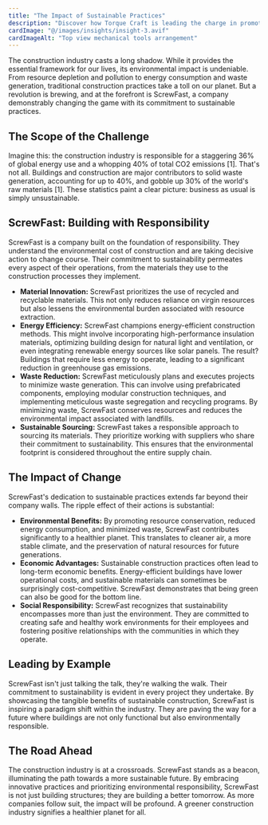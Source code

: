 ```yaml
---
title: "The Impact of Sustainable Practices"
description: "Discover how Torque Craft is leading the charge in promoting sustainability within the construction industry"
cardImage: "@/images/insights/insight-3.avif"
cardImageAlt: "Top view mechanical tools arrangement"
---
```


The construction industry casts a long shadow.  While it provides the essential framework for our lives, its environmental impact is undeniable. From resource depletion and pollution to energy consumption and waste generation, traditional construction practices take a toll on our planet. But a revolution is brewing, and at the forefront is ScrewFast, a company demonstrably changing the game with its commitment to sustainable practices.

## The Scope of the Challenge

Imagine this: the construction industry is responsible for a staggering 36% of global energy use and a whopping 40% of total CO2 emissions [1].  That's not all.  Buildings and construction are major contributors to solid waste generation, accounting for up to 40%, and gobble up 30% of the world's raw materials [1]. These statistics paint a clear picture: business as usual is simply unsustainable.

## ScrewFast: Building with Responsibility

ScrewFast is a company built on the foundation of responsibility. They understand the environmental cost of construction and are taking decisive action to change course. Their commitment to sustainability permeates every aspect of their operations, from the materials they use to the construction processes they implement.

* **Material Innovation:** ScrewFast prioritizes the use of recycled and recyclable materials. This not only reduces reliance on virgin resources but also lessens the environmental burden associated with resource extraction. 
* **Energy Efficiency:**  ScrewFast champions energy-efficient construction methods.  This might involve incorporating high-performance insulation materials, optimizing building design for natural light and ventilation, or even integrating renewable energy sources like solar panels.  The result?  Buildings that require less energy to operate, leading to a significant reduction in greenhouse gas emissions.
* **Waste Reduction:**  ScrewFast meticulously plans and executes projects to minimize waste generation.  This can involve using prefabricated components, employing modular construction techniques, and implementing meticulous waste segregation and recycling programs.  By minimizing waste, ScrewFast conserves resources and reduces the environmental impact associated with landfills.
* **Sustainable Sourcing:**  ScrewFast takes a responsible approach to sourcing its materials.  They prioritize working with suppliers who share their commitment to sustainability.  This ensures that the environmental footprint is considered throughout the entire supply chain.

## The Impact of Change

ScrewFast's dedication to sustainable practices extends far beyond their company walls.  The ripple effect of their actions is substantial:

* **Environmental Benefits:**  By promoting resource conservation, reduced energy consumption, and minimized waste, ScrewFast contributes significantly to a healthier planet.  This translates to cleaner air, a more stable climate, and the preservation of natural resources for future generations. 
* **Economic Advantages:**  Sustainable construction practices often lead to long-term economic benefits.  Energy-efficient buildings have lower operational costs, and sustainable materials can sometimes be surprisingly cost-competitive.  ScrewFast demonstrates that being green can also be good for the bottom line.
* **Social Responsibility:**  ScrewFast recognizes that sustainability encompasses more than just the environment.  They are committed to creating safe and healthy work environments for their employees and fostering positive relationships with the communities in which they operate.

## Leading by Example

ScrewFast isn't just talking the talk, they're walking the walk. Their commitment to sustainability is evident in every project they undertake.  By showcasing the tangible benefits of sustainable construction, ScrewFast is inspiring a paradigm shift within the industry.  They are paving the way for a future where buildings are not only functional but also environmentally responsible.

## The Road Ahead

The construction industry is at a crossroads.  ScrewFast stands as a beacon, illuminating the path towards a more sustainable future.  By embracing innovative practices and prioritizing environmental responsibility, ScrewFast is not just building structures; they are building a better tomorrow.  As more companies follow suit, the impact will be profound. A greener construction industry signifies a healthier planet for all. 